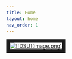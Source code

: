 ```yaml
---
title: Home
layout: home
nav_order: 1
---
```


<a href="http://www.youtube.com/watch?feature=player_embedded&v=YOUTUBE_VIDEO_ID_HERE
" target="_blank"><img src="http://img.youtube.com/vi/YOUTUBE_VIDEO_ID_HERE/0.jpg" 
alt="![DSU](image.png)" width="240" height="180" border="10" /></a>
